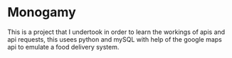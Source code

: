# Monogamy
This is a project that I undertook in order to learn the workings of apis and api requests, this usees python and mySQL with help of the google maps api to emulate a food delivery system.
